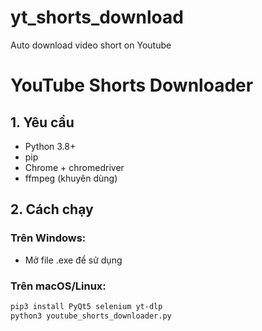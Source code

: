 # yt_shorts_download
 Auto download video short on Youtube
 # YouTube Shorts Downloader

## 1. Yêu cầu
- Python 3.8+
- pip
- Chrome + chromedriver
- ffmpeg (khuyên dùng)

## 2. Cách chạy

### Trên Windows:
- Mở file .exe để sử dụng

### Trên macOS/Linux:
```bash
pip3 install PyQt5 selenium yt-dlp
python3 youtube_shorts_downloader.py


